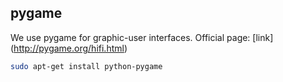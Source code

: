 ## pygame

We use pygame for graphic-user interfaces. Official page: [link] (http://pygame.org/hifi.html)

```bash
sudo apt-get install python-pygame
```

